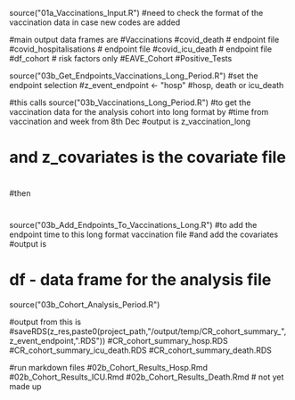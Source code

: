 
source("01a_Vaccinations_Input.R")
#need to check the format of the vaccination data in case new codes are added

#main output data frames are 
#Vaccinations
#covid_death  # endpoint file
#covid_hospitalisations   # endpoint file
#covid_icu_death   # endpoint file
#df_cohort # risk factors only
#EAVE_Cohort
#Positive_Tests


source("03b_Get_Endpoints_Vaccinations_Long_Period.R")
#set the endpoint selection
#z_event_endpoint <- "hosp" #hosp, death or icu_death

#this calls
source("03b_Vaccinations_Long_Period.R")
#to get the vaccination data for the analysis cohort into long format by
#time from vaccination and week from 8th Dec
#output  is z_vaccination_long
# and z_covariates is the covariate file
#
#then
#
source("03b_Add_Endpoints_To_Vaccinations_Long.R")
#to add the endpoint time to this long format vaccination file
#and add the covariates
#output is 
# df - data frame for the analysis file

source("03b_Cohort_Analysis_Period.R")

#output from this is
#saveRDS(z_res,paste0(project_path,"/output/temp/CR_cohort_summary_",z_event_endpoint,".RDS"))
#CR_cohort_summary_hosp.RDS
#CR_cohort_summary_icu_death.RDS
#CR_cohort_summary_death.RDS

#run markdown files
#02b_Cohort_Results_Hosp.Rmd
#02b_Cohort_Results_ICU.Rmd
#02b_Cohort_Results_Death.Rmd  # not yet made up
